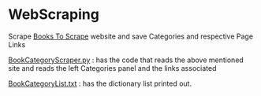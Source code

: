 # WebScraping
Scrape [Books To Scrape](http://books.toscrape.com) website and save Categories and respective Page Links

[BookCategoryScraper.py](https://github.com/VijayaMalla/WebScraping/blob/master/BookCategoryScraper.py) : has the code that reads the above mentioned site and reads the left Categories panel and the links associated

[BookCategoryList.txt](https://github.com/VijayaMalla/WebScraping/blob/master/BookCategoryList) : has the dictionary list printed out.
